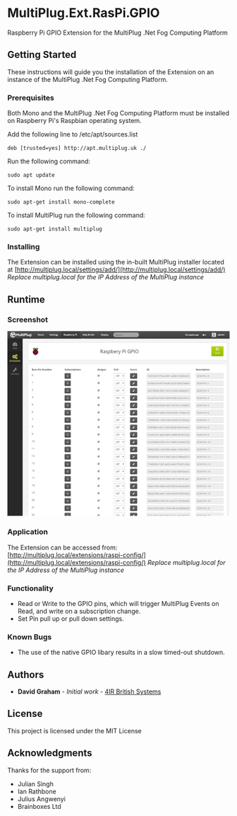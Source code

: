 # MultiPlug.Ext.RasPi.GPIO
Raspberry Pi GPIO Extension for the MultiPlug .Net Fog Computing Platform

## Getting Started

These instructions will guide you the installation of the Extension on an instance of the MultiPlug .Net Fog Computing Platform.

### Prerequisites

Both Mono and the MultiPlug .Net Fog Computing Platform must be installed on Raspberry Pi's Raspbian operating system.

Add the following line to /etc/apt/sources.list

```
deb [trusted=yes] http://apt.multiplug.uk ./
```
Run the following command:
```
sudo apt update
```
To install Mono run the following command:
```
sudo apt-get install mono-complete
```
To install MultiPlug run the following command:
```
sudo apt-get install multiplug
```

### Installing

The Extension can be installed using the in-built MultiPlug installer located at [http://multiplug.local/settings/add/](http://multiplug.local/settings/add/)
 *Replace multiplug.local for the IP Address of the MultiPlug instance*

## Runtime
### Screenshot

![Image of MultiPlug.Ext.RasPi.Config](https://raw.githubusercontent.com/Industry4/MultiPlug.Ext.RasPi.GPIO/master/media/multiplug-ext-raspi-gpio.png)

### Application

The Extension can be accessed from: [http://multiplug.local/extensions/raspi-config/](http://multiplug.local/extensions/raspi-config/)
 *Replace multiplug.local for the IP Address of the MultiPlug instance*
 
### Functionality

* Read or Write to the GPIO pins, which will trigger MultiPlug Events on Read, and write on a subscription change.
* Set Pin pull up or pull down settings.


### Known Bugs
* The use of the native GPIO libary results in a slow timed-out shutdown.

## Authors

* **David Graham** - *Initial work* - [4IR British Systems](https://4ir.uk)

## License

This project is licensed under the MIT License
## Acknowledgments
Thanks for the support from:
* Julian Singh
* Ian Rathbone
* Julius Angwenyi
* Brainboxes Ltd